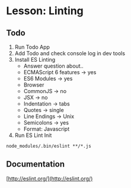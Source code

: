 # Lesson: Linting
## Todo
1. Run Todo App
1. Add Todo and check console log in dev tools
1. Install ES Linting
    - Answer question about..
    - ECMAScript 6 features -> yes
    - ES6 Modules -> yes
    - Browser
    - CommonJS -> no
    - JSX -> no
    - Indentation -> tabs
    - Quotes -> single
    - Line Endings -> Unix
    - Semicolons -> yes
    - Format: Javascript
1. Run ES Lint Init

```
node_modules/.bin/eslint **/*.js
```

## Documentation
[http://eslint.org/](http://eslint.org/)
